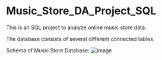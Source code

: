 # Music_Store_DA_Project_SQL

This is an SQL project to analyze online music store data.

The database consists of several different connected tables.

Schema of Music Store Database:
![image](https://github.com/Devansh-A/Music_Store_DA_Project_SQL/assets/81917000/0a52f93b-1c69-4ece-ad58-ad4634008812)

